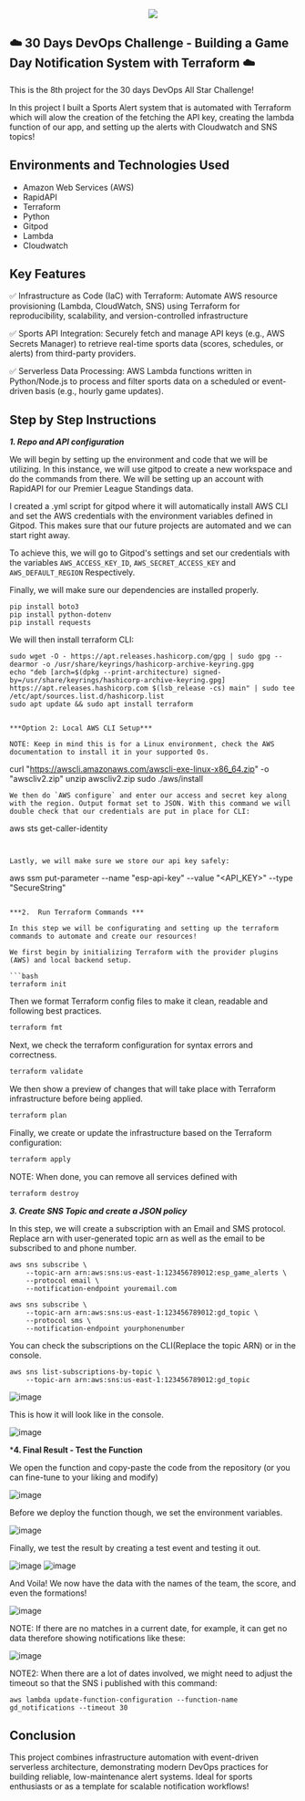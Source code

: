 <p align="center">
  <img src="assets/diagram.png" 
</p>
  
## ☁️ 30 Days DevOps Challenge - Building a Game Day Notification System with Terraform  ☁️

This is the 8th project for the 30 days DevOps All Star Challenge!

In this project I built a Sports Alert system that is automated with Terraform which will alow the creation of the fetching the API key, creating the lambda function of our app, and setting up the alerts with Cloudwatch and SNS topics!


<h2>Environments and Technologies Used</h2>

  - Amazon Web Services (AWS)
  - RapidAPI
  - Terraform
  - Python
  - Gitpod
  - Lambda
  - Cloudwatch
  

  
<h2>Key Features</h2>  

✅ Infrastructure as Code (IaC) with Terraform: Automate AWS resource provisioning (Lambda, CloudWatch, SNS) using Terraform for reproducibility, scalability, and version-controlled infrastructure

✅ Sports API Integration: Securely fetch and manage API keys (e.g., AWS Secrets Manager) to retrieve real-time sports data (scores, schedules, or alerts) from third-party providers.

✅ Serverless Data Processing: AWS Lambda functions written in Python/Node.js to process and filter sports data on a scheduled or event-driven basis (e.g., hourly game updates).

<h2>Step by Step Instructions</h2>

***1. Repo and API configuration***

We will begin by setting up the environment and code that we will be utilizing. In this instance, we will use gitpod to create a new workspace and do the commands from there. We will be setting up an account with RapidAPI for our Premier League Standings data.

I created a .yml script for gitpod where it will automatically install AWS CLI and set the AWS credentials with the environment variables defined in Gitpod. This makes sure that our future projects are automated and we can start right away.

To achieve this, we will go to Gitpod's settings and set our credentials with the variables `AWS_ACCESS_KEY_ID`, `AWS_SECRET_ACCESS_KEY` and `AWS_DEFAULT_REGION` Respectively.


Finally, we will make sure our dependencies are installed properly.

```
pip install boto3
pip install python-dotenv
pip install requests
```

We will then install terraform CLI:

```
sudo wget -O - https://apt.releases.hashicorp.com/gpg | sudo gpg --dearmor -o /usr/share/keyrings/hashicorp-archive-keyring.gpg
echo "deb [arch=$(dpkg --print-architecture) signed-by=/usr/share/keyrings/hashicorp-archive-keyring.gpg] https://apt.releases.hashicorp.com $(lsb_release -cs) main" | sudo tee /etc/apt/sources.list.d/hashicorp.list
sudo apt update && sudo apt install terraform


***Option 2: Local AWS CLI Setup***

NOTE: Keep in mind this is for a Linux environment, check the AWS documentation to install it in your supported Os.

   ```
   curl "https://awscli.amazonaws.com/awscli-exe-linux-x86_64.zip" -o "awscliv2.zip"
unzip awscliv2.zip
sudo ./aws/install
```
We then do `AWS configure` and enter our access and secret key along with the region. Output format set to JSON. With this command we will double check that our credentials are put in place for CLI:

```
aws sts get-caller-identity
```


Lastly, we will make sure we store our api key safely:

```
aws ssm put-parameter --name "esp-api-key" --value "<API_KEY>" --type "SecureString"
```

***2.  Run Terraform Commands ***

In this step we will be configurating and setting up the terraform commands to automate and create our resources! 

We first begin by initializing Terraform with the provider plugins (AWS) and local backend setup.

```bash
terraform init
```

Then we format Terraform config files to make it clean, readable  and following best practices.

```bash
terraform fmt 
```

Next, we check the terraform configuration for syntax errors and correctness.

```bash
terraform validate
```

We then show a preview of changes that will take place with Terraform infrastructure before being applied.

```bash
terraform plan
```

Finally, we create or update the infrastructure based on the Terraform configuration:

```bash
terraform apply
```

NOTE: When done, you can remove all services defined with 

```bash
terraform destroy
```



***3. Create SNS Topic and create a JSON policy***


In this step,  we will create a subscription with an Email and SMS protocol. Replace arn with user-generated topic arn as well as the email to be subscribed to and phone number.

```
aws sns subscribe \
    --topic-arn arn:aws:sns:us-east-1:123456789012:esp_game_alerts \
    --protocol email \
    --notification-endpoint youremail.com
```


```
aws sns subscribe \
    --topic-arn arn:aws:sns:us-east-1:123456789012:gd_topic \
    --protocol sms \
    --notification-endpoint yourphonenumber
```
You can check the subscriptions on the CLI(Replace the topic ARN) or in the console.

```
aws sns list-subscriptions-by-topic \
    --topic-arn arn:aws:sns:us-east-1:123456789012:gd_topic
```

![image](/assets/image4.png)


This is how it will look like in the console.

![image](/assets/image5.png)


***4. Final Result - Test the Function**


We open the function and copy-paste the code from the repository (or you can fine-tune to your liking and modify)

![image](/assets/image7.png)

Before we deploy the function though, we set the environment variables.

![image](/assets/image7.png)

Finally, we test the result by creating a test event and testing it out.

![image](/assets/image9.png)
![image](/assets/image10.png)

And Voila! We now have the data with the names of the team, the score, and even the formations!

![image](/assets/image11.png)

NOTE: If there are no matches in a current date, for example, it can get no data therefore showing notifications like these:

![image](/assets/image12.png)

NOTE2: When there are a lot of dates involved, we might need to adjust the timeout so that the SNS i published with this command:

```
aws lambda update-function-configuration --function-name gd_notifications --timeout 30
```



<h2>Conclusion</h2>

This project combines infrastructure automation with event-driven serverless architecture, demonstrating modern DevOps practices for building reliable, low-maintenance alert systems. Ideal for sports enthusiasts or as a template for scalable notification workflows!
